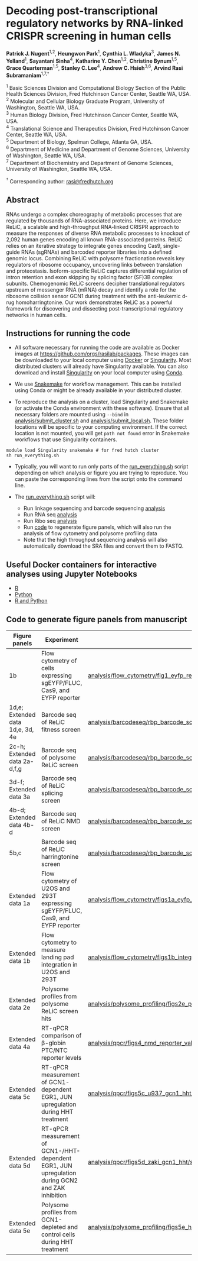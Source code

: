 # Decoding post-transcriptional regulatory networks by RNA-linked CRISPR screening in human cells

**Patrick J. Nugent**<sup>1,2</sup>, **Heungwon Park**<sup>1</sup>, **Cynthia L. Wladyka**<sup>3</sup>, **James N. Yelland**<sup>1</sup>, **Sayantani Sinha**<sup>4</sup>, **Katharine Y. Chen**<sup>1,2</sup>, **Christine Bynum**<sup>1,5</sup>, **Grace Quarterman**<sup>1,5</sup>, **Stanley C. Lee**<sup>4</sup>, **Andrew C. Hsieh**<sup>3,6</sup>, **Arvind Rasi Subramaniam**<sup>1,7,†</sup>

<sup>1</sup> Basic Sciences Division and Computational Biology Section of the Public Health Sciences Division, Fred Hutchinson Cancer Center, Seattle WA, USA. <br/>
<sup>2</sup> Molecular and Cellular Biology Graduate Program, University of Washington, Seattle WA, USA. <br/>
<sup>3</sup> Human Biology Division, Fred Hutchinson Cancer Center, Seattle WA, USA. <br/>
<sup>4</sup> Translational Science and Therapeutics Division, Fred Hutchinson Cancer Center, Seattle WA, USA. <br/>
<sup>5</sup> Department of Biology, Spelman College, Atlanta GA, USA. <br/>
<sup>6</sup> Department of Medicine and Department of Genome Sciences, University of Washington, Seattle WA, USA. <br/>
<sup>7</sup> Department of Biochemistry and Department of Genome Sciences, University of Washington, Seattle WA, USA. <br/>

<sup>†</sup> Corresponding author: <rasi@fredhutch.org>

## Abstract

RNAs undergo a complex choreography of metabolic processes that are regulated by thousands of RNA-associated proteins. 
Here, we introduce ReLiC, a scalable and high-throughput RNA-linked CRISPR approach to measure the responses of diverse RNA metabolic processes to knockout of 2,092 human genes encoding all known RNA-associated proteins. 
ReLiC relies on an iterative strategy to integrate genes encoding Cas9, single-guide RNAs (sgRNAs) and barcoded reporter libraries into a defined genomic locus. 
Combining ReLiC with polysome fractionation reveals key regulators of ribosome occupancy, uncovering links between translation and proteostasis. 
Isoform-specific ReLiC captures differential regulation of intron retention and exon skipping by splicing factor (SF)3B complex subunits. 
Chemogenomic ReLiC screens decipher translational regulators upstream of messenger RNA (mRNA) decay and identify a role for the ribosome collision sensor GCN1 during treatment with the anti-leukemic d­ru­g h­om­oharringtonine. 
Our work demonstrates ReLiC as a powerful framework for discovering and dissecting post-transcriptional regulatory networks in human cells.

## Instructions for running the code

- All software necessary for running the code are available as Docker images at https://github.com/orgs/rasilab/packages. These images can be downloaded to your local computer using [Docker](https://www.docker.com/) or [Singularity](https://docs.sylabs.io/guides/3.5/user-guide/introduction.html). Most distributed clusters will already have Singularity available. You can also download and install [Singularity](https://anaconda.org/conda-forge/singularity) on your local computer using [Conda](https://conda.io/projects/conda/en/latest/user-guide/install/index.html).
 
- We use [Snakemake](https://anaconda.org/bioconda/snakemake-minimal) for workflow management. This can be installed using Conda or might be already available in your distributed cluster.

- To reproduce the analysis on a cluster, load Singularity and Snakemake (or activate the Conda environment with these software). Ensure that all necessary folders are mounted using `--bind` in [analysis/submit_cluster.sh](./analysis/submit_cluster.sh) and [analysis/submit_local.sh](./analysis/submit_local.sh). These folder locations will be specific to your computing environment. If the correct location is not mounted, you will get `path not found` error in Snakemake workflows that use Singularity containers.

```
module load Singularity snakemake # for fred hutch cluster
sh run_everything.sh
```

- Typically, you will want to run only parts of the [run_everything.sh](./run_everything.sh) script depending on which analysis or figure you are trying to reproduce. You can paste the corresponding lines from the script onto the command line.

- The [run_everything.sh](./run_everthing.sh) script will:
  - Run linkage sequencing and barcode sequencing [analysis](analysis/barcodeseq)
  - Run RNA seq [analysis](analysis/rnaseq)
  - Run Ribo seq [analysis](analysis/riboseq)
  - Run [code](analysis/run_all_ipynb_scripts.smk) to regenerate figure panels, which will also run the analysis of flow cytometry and polysome profiling data
  - Note that the high throughput sequencing analysis will also automatically download the SRA files and convert them to FASTQ.

## Useful Docker containers for interactive analyses using Jupyter Notebooks

- [R](https://github.com/rasilab/r/pkgs/container/r)
- [Python](https://github.com/rasilab/python/pkgs/container/python)
- [R and Python](https://github.com/rasilab/r_python/pkgs/container/r_python)

## Code to generate figure panels from manuscript

| Figure panels                    | Experiment                                                                                       | Script                                                                                                                                                                                           | Source data                                                                                                                                                                                                                                                  |
| -------------------------------- | ------------------------------------------------------------------------------------------------ | ------------------------------------------------------------------------------------------------------------------------------------------------------------------------------------------------ | ------------------------------------------------------------------------------------------------------------------------------------------------------------------------------------------------------------------------------------------------------------ |
| 1b                               | Flow cytometry of cells expressing sgEYFP/FLUC, Cas9, and EYFP reporter                          | [analysis/flow_cytometry/fig1_eyfp_reporter_sgeyfp/scripts/plot_fig1_flow.ipynb](analysis/flow_cytometry/fig1_eyfp_reporter_sgeyfp/scripts/plot_fig1_flow.ipynb)                                 |                                                                                                                                                                                                                                                              |
| 1d,e; Extended data 1d,e, 3d, 4e | Barcode seq of ReLiC fitness screen                                                              | [analysis/barcodeseq/rbp_barcode_screens/scripts/plot_grna_fitness_results.ipynb](analysis/barcodeseq/rbp_barcode_screens/scripts/plot_grna_fitness_results.ipynb)                               |                                                                                                                                                                                                                                                              |
| 2c-h; Extended data 2a-d,f,g     | Barcode seq of polysome ReLiC screen                                                             | [analysis/barcodeseq/rbp_barcode_screens/scripts/plot_polysome_relic_data.ipynb](analysis/barcodeseq/rbp_barcode_screens/scripts/plot_polysome_relic_data.ipynb)                                 |                                                                                                                                                                                                                                                              |
| 3d-f; Extended data 3a           | Barcode seq of ReLiC splicing screen                                                             | [analysis/barcodeseq/rbp_barcode_screens/scripts/plot_splicing_results.ipynb](analysis/barcodeseq/rbp_barcode_screens/scripts/plot_splicing_results.ipynb)                                       | [source_data/figure_3d.csv](source_data/figure_3d.csv) <br> [source_data/figure_3e.csv](source_data/figure_3e.csv) <br> [source_data/figure_3f.csv](source_data/figure_3f.csv) <br> [source_data/figure_s3a.csv](source_data/figure_s3a.csv)                 |
| 4b-d; Extended data 4b-d         | Barcode seq of ReLiC NMD screen                                                                  | [analysis/barcodeseq/rbp_barcode_screens/scripts/plot_nmd_results.ipynb](analysis/barcodeseq/rbp_barcode_screens/scripts/plot_nmd_results.ipynb)                                                 | [source_data/figure_4b_s4c.csv](source_data/figure_4b_s4c.csv) <br> [source_data/figure_4c_4d.csv](source_data/figure_4c_4d.csv) <br> [source_data/figure_s4b.csv](source_data/figure_s4b.csv) <br> [source_data/figure_s4d.csv](source_data/figure_s4d.csv) |
| 5b,c                             | Barcode seq of ReLiC harringtonine screen                                                        | [analysis/barcodeseq/rbp_barcode_screens/scripts/plot_eyfp_deopt_harr_results.ipynb](analysis/barcodeseq/rbp_barcode_screens/scripts/plot_eyfp_deopt_harr_results.ipynb)                         | [source_data/figure_5b.csv](source_data/figure_5b.csv) <br> [source_data/figure_5c.csv](source_data/figure_5c.csv)                                                                                                                                           |
| Extended data 1a                 | Flow cytometry of U2OS and 293T expressing sgEYFP/FLUC, Cas9, and EYFP reporter                  | [analysis/flow_cytometry/figs1a_eyfp_reporter_sgeyfp_u2os_293t/scripts/plot_figs1a_flow.ipynb](analysis/flow_cytometry/figs1a_eyfp_reporter_sgeyfp_u2os_293t/scripts/plot_figs1a_flow.ipynb)     |                                                                                                                                                                                                                                                              |
| Extended data 1b                 | Flow cytometry to measure landing pad integration in U2OS and 293T                               | [analysis/flow_cytometry/figs1b_integration_efficiency_u2os_293t/scripts/plot_figs1b_flow.ipynb](analysis/flow_cytometry/figs1b_integration_efficiency_u2os_293t/scripts/plot_figs1b_flow.ipynb) |                                                                                                                                                                                                                                                              |
| Extended data 2e                 | Polysome profiles from polysome ReLiC screen hits                                                | [analysis/polysome_profiling/figs2e_polysome_relic_hits/scripts/plot_figs2_polysomes.ipynb](analysis/polysome_profiling/figs2e_polysome_relic_hits/scripts/plot_figs2_polysomes.ipynb)           |                                                                                                                                                                                                                                                              |
| Extended data 4a                 | RT-qPCR comparison of β-globin PTC/NTC reporter levels                                           | [analysis/qpcr/figs4_nmd_reporter_validation/scripts/plot_figs4_qpcr.ipynb](analysis/qpcr/figs4_nmd_reporter_validation/scripts/plot_figs4_qpcr.ipynb)                                           |                                                                                                                                                                                                                                                              |
| Extended data 5c                 | RT-qPCR measurement of GCN1-dependent EGR1, JUN upregulation during HHT treatment                | [analysis/qpcr/figs5c_u937_gcn1_hht/scripts/plot_figs5c_qpcr.ipynb](analysis/qpcr/figs5c_u937_gcn1_hht/scripts/plot_figs5c_qpcr.ipynb)                                                           |                                                                                                                                                                                                                                                              |
| Extended data 5d                 | RT-qPCR measurement of GCN1-/HHT-dependent EGR1, JUN upregulation during GCN2 and ZAK inhibition | [analysis/qpcr/figs5d_zaki_gcn1_hht/scripts/plot_fig_s5d_qpcr.ipynb](analysis/qpcr/figs5d_zaki_gcn1_hht/scripts/plot_fig_s5d_qpcr.ipynb)                                                         |                                                                                                                                                                                                                                                              |
| Extended data 5e                 | Polysome profiles from GCN1-depleted and control cells during HHT treatment                      | [analysis/polysome_profiling/figs5e_hht_gcn1_mnase/scripts/plot_figs5_polysomes.ipynb](analysis/polysome_profiling/figs5e_hht_gcn1_mnase/scripts/plot_figs5_polysomes.ipynb)                     |                                                                                                                                                                                                                                                              |


